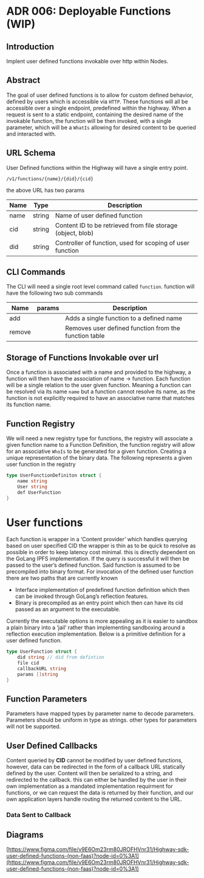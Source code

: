 # ADR 006: Deployable Functions (WIP)

## Introduction
Implent user defined functions invokable over http within Nodes.

## Abstract

The goal of user defined functions is to allow for custom defined behavior, defined by users which is accessible via `HTTP`. These functions will all be accessible over a single endpoint,  predefined within the highway.  When a request is sent to a static endpoint, containing the desired name of the invokable function, the function will be then invoked, with a single parameter, which will be a `WhatIs` allowing for desired content to be queried and interacted with.

## URL Schema

User Defined functions within the Highway will have a single entry point. 

`/v1/functions/{name}/{did}/{cid}`

the above URL has two params 

| Name | Type | Description |
| --- | --- | --- |
| name | string | Name of user defined function |
| cid | string | Content ID to be retrieved from file storage (object, blob) |
| did | string | Controller of function, used for scoping of user function |
## CLI Commands

The CLI will need a single root level command called `function`. function will have the following two sub commands

| Name | params | Description |
| --- | --- | --- |
| add | <name> <path-to-binary> | Adds a single function to a defined name  |
| remove | <name> | Removes user defined function from the function table |

## Storage of Functions Invokable over url

Once a function is associated with a name and provided to the highway, a function will then have the association of name → function. Each function will be a single relation to the user given function. Meaning a function can be resolved via its name `name` but a function cannot resolve its name, as the function is not explicitly required to have an associative name that matches its function name.

## Function Registry

We will need a new registry type for functions, the registry will associate a given function name to a Function Definition, the function registry will allow for an associative `WhoIs` to be generated for a given function. Creating a unique representation of the binary data.  The following represents a given user function in the registry

```go
type UserFunctionDefiniton struct {
	name string
	User string
	def UserFunction  
}
```



# User functions

Each function is wrapper in a ‘Content provider’ which handles querying based on user specified CID the wrapper is thin as to be quick to resolve as possible in order to keep latency cost minimal. this is directly dependent on the GoLang IPFS implementation. If the query is successful it will then be passed to the user’s defined function. Said function is assumed to be precompiled into binary format. For invocation of the defined user function there are two paths that are currently known

- Interface implementation of predefined function definition which then can be invoked through GoLang’s reflection features.
- Binary is precompiled as an entry point which then can have its cid passed as an argument to the executable.

Currently the executable options is more appealing as it is easier to sandbox a plain binary into a ‘jail’ rather than implementing sandboxing around a reflection execution implementation. Below is a primitive definition for a user defined function.

```go
type UserFunction struct {
    did string // did from defintion
    file cid
    callbackURL string
    params []string
}
```

## Function Parameters

Parameters have mapped types by parameter name to decode parameters. Parameters should be uniform in type as strings. other types for parameters will not be supported.

## User Defined Callbacks
Content queried by **CID** cannot be modified by user defined functions, however, data can be redirected in the form of a callback URL statically defined by the user. Content will then be serialized to a string, and redirected to the callback. this can either be handled by the user in their own implementation as a mandated implementation requirment for functions, or we can request the data is returned by their function, and our own application layers handle routing the returned content to the URL. 

### Data Sent to Callback


## Diagrams

[https://www.figma.com/file/v9E6Om23rm80JROFHVnr31/Highway-sdk-user-defined-functions-(non-faas)?node-id=0%3A1](https://www.figma.com/file/v9E6Om23rm80JROFHVnr31/Highway-sdk-user-defined-functions-(non-faas)?node-id=0%3A1)
